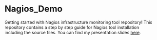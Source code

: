 # Nagios_Demo
Getting started with Nagios infrastructure monitoring tool repository!
This repository contains a step by step guide for Nagios tool installation including the source files.
You can find my presentation slides [here](http://www.slideshare.net/PanagiotisGarefalaki/storage-managment-using-nagios).


